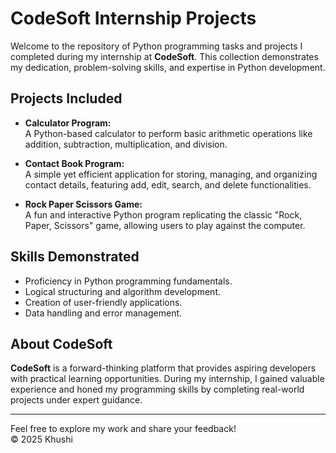 # CodeSoft Internship Projects

Welcome to the repository of Python programming tasks and projects I completed during my internship at **CodeSoft**. This collection demonstrates my dedication, problem-solving skills, and expertise in Python development.

## Projects Included

- **Calculator Program:**  
  A Python-based calculator to perform basic arithmetic operations like addition, subtraction, multiplication, and division.

- **Contact Book Program:**  
  A simple yet efficient application for storing, managing, and organizing contact details, featuring add, edit, search, and delete functionalities.

- **Rock Paper Scissors Game:**  
  A fun and interactive Python program replicating the classic "Rock, Paper, Scissors" game, allowing users to play against the computer.

## Skills Demonstrated

- Proficiency in Python programming fundamentals.  
- Logical structuring and algorithm development.  
- Creation of user-friendly applications.  
- Data handling and error management.  

## About CodeSoft

**CodeSoft** is a forward-thinking platform that provides aspiring developers with practical learning opportunities. During my internship, I gained valuable experience and honed my programming skills by completing real-world projects under expert guidance.

---

Feel free to explore my work and share your feedback!  
&copy; 2025 Khushi
